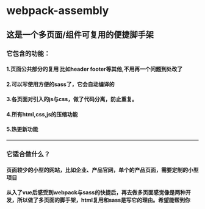 # webpack-assembly
## 这是一个多页面/组件可复用的便捷脚手架                 

### 它包含的功能：

#### 1.页面公共部分的复用 比如header footer等其他,不用再一个问题到处改了                              

#### 2.可以写使用方便的sass了，它会自动编译的 

#### 3.各页面对引入的js与css，做了代码分离，防止重复。  

#### 4.所有html,css,js的压缩功能  

#### 5.热更新功能  


****
### 它适合做什么？

#### 页面较少的小型的网站，比如企业、产品官网，单个的产品页面，需要定制的小型项目           









#### 从入了vue后感受到webpack与sass的快捷后，再去做多页面感觉像是两种开发，所以做了多页面的脚手架，html复用和sass是写它的理由。希望能帮到你
